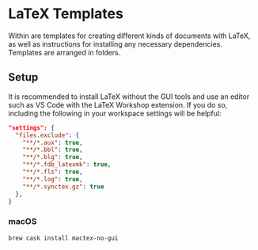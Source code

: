 # LaTeX Templates

Within are templates for creating different kinds of documents with LaTeX, as well as instructions for installing any necessary dependencies. Templates are arranged in folders.

## Setup

It is recommended to install LaTeX without the GUI tools and use an editor such as VS Code with the LaTeX Workshop extension. If you do so, including the following in your workspace settings will be helpful:

```json
"settings": {
  "files.exclude": {
    "**/*.aux": true,
    "**/*.bbl": true,
    "**/*.blg": true,
    "**/*.fdb_latexmk": true,
    "**/*.fls": true,
    "**/*.log": true,
    "**/*.synctex.gz": true
  },
}
```

### macOS

```bash
brew cask install mactex-no-gui
```
